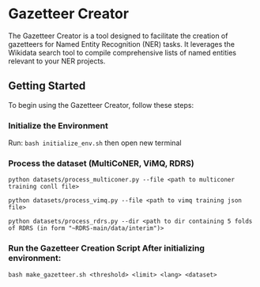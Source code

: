 # Gazetteer Creator
The Gazetteer Creator is a tool designed to facilitate the creation of gazetteers for Named Entity Recognition (NER) tasks. It leverages the Wikidata search tool to compile comprehensive lists of named entities relevant to your NER projects.

## Getting Started
To begin using the Gazetteer Creator, follow these steps:

### Initialize the Environment
Run: `bash initialize_env.sh` then open new terminal

### Process the dataset (MultiCoNER, ViMQ, RDRS)
`python datasets/process_multiconer.py --file <path to multiconer training conll file>`

`python datasets/process_vimq.py --file <path to vimq training json file>`

`python datasets/process_rdrs.py --dir <path to dir containing 5 folds of RDRS (in form "~RDRS-main/data/interim")>`

### Run the Gazetteer Creation Script After initializing environment:
`bash make_gazetteer.sh <threshold> <limit> <lang> <dataset>`
